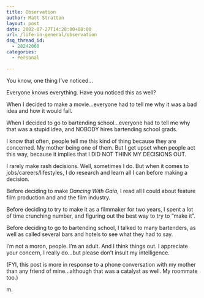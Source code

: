 ```yaml
---
title: Observation
author: Matt Stratton
layout: post
date: 2002-07-27T14:28:00+00:00
url: /life-in-general/observation
dsq_thread_id:
  - 28242060
categories:
  - Personal

---
```

You know, one thing I&#8217;ve noticed&#8230;

Everyone knows everything. Have you noticed this as well?

When I decided to make a movie&#8230;everyone had to tell me why it was a bad idea and how it would fail.

When I decided to go to bartending school&#8230;everyone had to tell me why that was a stupid idea, and NOBODY hires bartending school grads.

I know that often, people tell me this kind of thing because they are concerned. My mother being one of them. But I get upset when people act this way, because it implies that I DID NOT THINK MY DECISIONS OUT.

I rarely make rash decisions. Well, sometimes I do. But when it comes to jobs/careers/lifestyles, I do research and learn all I can before making a decision.

Before deciding to make _Dancing With Gaia_, I read all I could about feature film production and and the film industry.

Before deciding to try to make it as a filmmaker for two years, I spent a lot of time crunching number, and figuring out the best way to try to &#8220;make it&#8221;.

Before deciding to go to bartending school, I talked to many bartenders, as well as called several bars and hotels to see what they had to say.

I&#8217;m not a moron, people. I&#8217;m an adult. And I think things out. I appreciate your concern, I really do&#8230;but please don&#8217;t insult my intelligence.

(FYI, this post is more in response to a phone conversation with my mother than any friend of mine&#8230;although that was a catalyst as well. My roommate too.)

m.